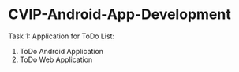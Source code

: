 # CVIP-Android-App-Development

Task 1:
Application for ToDo List:
1. ToDo Android Application
2. ToDo Web Application